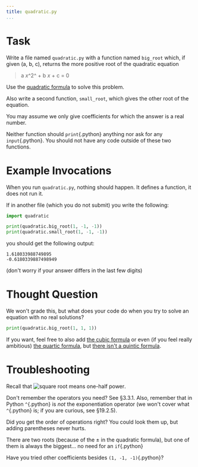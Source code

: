 ```yaml
---
title: quadratic.py
...
```


# Task

Write a file named `quadratic.py` with a function named `big_root` which, if given (a, b, c), returns the more positive root of the quadratic equation 

> a *x*^2^ + b *x* + c = 0

Use the [quadratic formula](https://en.wikipedia.org/wiki/Quadratic_formula) to solve this problem.

Also write a second function, `small_root`, which gives the other root of the equation.

You may assume we only give coefficients for which the answer is a real number.

Neither function should `print`{.python} anything nor ask for any `input`{.python}.
You should not have any code outside of these two functions.

# Example Invocations

When you run `quadratic.py`, nothing should happen.
It defines a function, it does not run it.

If in another file (which you do not submit) you write the following:

````python
import quadratic

print(quadratic.big_root(1, -1, -1))
print(quadratic.small_root(1, -1, -1))
````

you should get the following output:

````
1.618033988749895
-0.6180339887498949
````

(don't worry if your answer differs in the last few digits)

# Thought Question

We won't grade this, but what does your code do when you try to solve an equation with no real solutions?

````python
print(quadratic.big_root(1, 1, 1))
````

If you want, feel free to also add [the cubic formula](https://math.vanderbilt.edu/schectex/courses/cubic/) or even (if you feel really ambitious) [the quartic formula](https://en.wikipedia.org/wiki/Quartic_function#General_formula_for_roots),
but [there isn't a quintic formula](https://en.wikipedia.org/wiki/Abel%E2%80%93Ruffini_theorem).

# Troubleshooting

Recall that <img src="https://wikimedia.org/api/rest_v1/media/math/render/svg/ceaad50b7a0ae8ad64014319f138887ec5147f6c" title="square root means one-half power"/>.

Don't remember the operators you need?  See &sect;3.3.1.  Also, remember that in Python `^`{.python} is *not* the exponentiation operator (we won't cover what `^`{.python} is; if you are curious, see &sect;19.2.5).

Did you get the order of operations right?  You could look them up, but adding parentheses never hurts.

There are two roots (because of the &plusmn; in the quadratic formula), but one of them is always the biggest&hellip; no need for an `if`{.python}

Have you tried other coefficients besides `(1, -1, -1)`{.python}?

